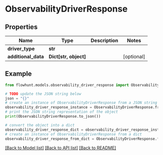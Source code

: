 # ObservabilityDriverResponse


## Properties

Name | Type | Description | Notes
------------ | ------------- | ------------- | -------------
**driver_type** | **str** |  | 
**additional_data** | **Dict[str, object]** |  | [optional] 

## Example

```python
from flowhunt.models.observability_driver_response import ObservabilityDriverResponse

# TODO update the JSON string below
json = "{}"
# create an instance of ObservabilityDriverResponse from a JSON string
observability_driver_response_instance = ObservabilityDriverResponse.from_json(json)
# print the JSON string representation of the object
print(ObservabilityDriverResponse.to_json())

# convert the object into a dict
observability_driver_response_dict = observability_driver_response_instance.to_dict()
# create an instance of ObservabilityDriverResponse from a dict
observability_driver_response_from_dict = ObservabilityDriverResponse.from_dict(observability_driver_response_dict)
```
[[Back to Model list]](../README.md#documentation-for-models) [[Back to API list]](../README.md#documentation-for-api-endpoints) [[Back to README]](../README.md)


